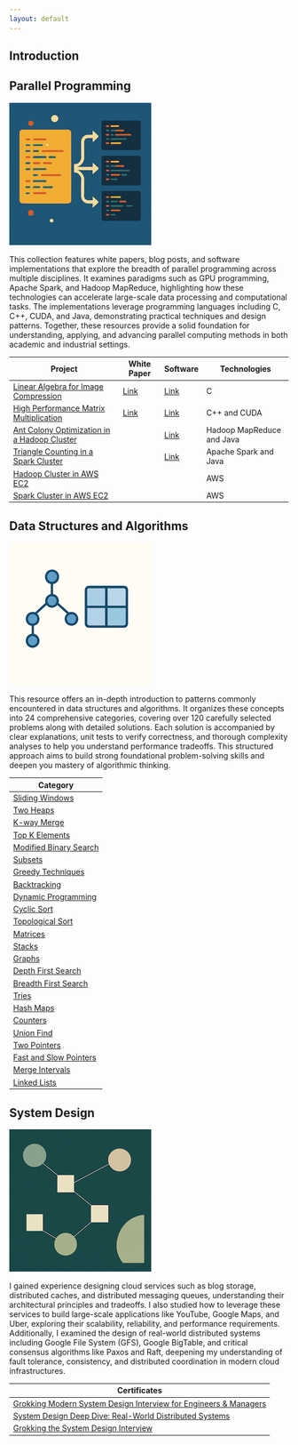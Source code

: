 ```yaml
---
layout: default
---
```


## Introduction

## Parallel Programming

![Parallel Programming](./media/parallel_programming.png)

<a href="https://medium.com/parallel-programming" target="_blank">
  <i class="fab fa-medium fa-2x"></i>
</a>

This collection features white papers, blog posts, and software implementations that explore the breadth of parallel programming across multiple disciplines. It examines paradigms such as GPU programming, Apache Spark, and Hadoop MapReduce, highlighting how these technologies can accelerate large-scale data processing and computational tasks. The implementations leverage programming languages including C, C++, CUDA, and Java, demonstrating practical techniques and design patterns. Together, these resources provide a solid foundation for understanding, applying, and advancing parallel computing methods in both academic and industrial settings.

| Project | White Paper | Software | Technologies
|---|---|---|---|
| [Linear Algebra for Image Compression](https://medium.com/parallel-programming/linear-algebra-for-image-compression-2c0eebb8098c) | [Link](https://github.com/davisethan/eigenface/blob/main/Linear_Algebra_for_Image_Compression.pdf) | [Link](https://github.com/davisethan/eigenface/tree/main) | C |
| [High Performance Matrix Multiplication](https://medium.com/parallel-programming/high-performance-matrix-multiplication-402031cfc162) | [Link](https://github.com/davisethan/gemm/blob/main/High_Performance_Matrix_Multiplication.pdf) | [Link](https://github.com/davisethan/gemm/tree/main) | C++ and CUDA |
| [Ant Colony Optimization in a Hadoop Cluster](https://medium.com/parallel-programming/ant-colony-optimization-aco-in-a-hadoop-cluster-0b37e89098f3) | | [Link](https://github.com/davisethan/parallel_programming/tree/main/Hadoop/AntColonyOptimization) | Hadoop MapReduce and Java |
| [Triangle Counting in a Spark Cluster](https://medium.com/parallel-programming/triangle-counting-in-a-spark-cluster-ed10b006093f) | | [Link](https://github.com/davisethan/parallel_programming/tree/main/Spark/TriangleCounting) | Apache Spark and Java |
| [Hadoop Cluster in AWS EC2](https://medium.com/parallel-programming/hadoop-cluster-in-aws-ec2-ac982d91b1f6) | | | AWS |
| [Spark Cluster in AWS EC2](https://medium.com/parallel-programming/spark-cluster-in-aws-ec2-8cd3e0992d99) | | | AWS |

## Data Structures and Algorithms

![Data Structures and Algorithms](./media/dsa.png)

<a href="https://medium.com/data-structures-and-algorithms-dsa" target="_blank">
  <i class="fab fa-medium fa-2x"></i>
</a>

This resource offers an in-depth introduction to patterns commonly encountered in data structures and algorithms. It organizes these concepts into 24 comprehensive categories, covering over 120 carefully selected problems along with detailed solutions. Each solution is accompanied by clear explanations, unit tests to verify correctness, and thorough complexity analyses to help you understand performance tradeoffs. This structured approach aims to build strong foundational problem-solving skills and deepen you mastery of algorithmic thinking.

| Category
|---
| [Sliding Windows](https://medium.com/data-structures-and-algorithms-dsa/sliding-windows-23727d654d8a)
| [Two Heaps](https://medium.com/data-structures-and-algorithms-dsa/two-heaps-1cafc6d0ef39)
| [K-way Merge](https://medium.com/data-structures-and-algorithms-dsa/k-way-merge-10fcb84661f5)
| [Top K Elements](https://medium.com/data-structures-and-algorithms-dsa/top-k-elements-e4e6643eb7d2)
| [Modified Binary Search](https://medium.com/data-structures-and-algorithms-dsa/modified-binary-search-c5cc1c71a5c5)
| [Subsets](https://medium.com/data-structures-and-algorithms-dsa/subsets-415a98cbb7bc)
| [Greedy Techniques](https://medium.com/data-structures-and-algorithms-dsa/greedy-techniques-1191967c51c0)
| [Backtracking](https://medium.com/data-structures-and-algorithms-dsa/backtracking-eff87a3b5d00)
| [Dynamic Programming](https://medium.com/data-structures-and-algorithms-dsa/dynamic-programming-4744e5653ca8)
| [Cyclic Sort](https://medium.com/data-structures-and-algorithms-dsa/cyclic-sort-d8d37284bdc0)
| [Topological Sort](https://medium.com/data-structures-and-algorithms-dsa/topological-sort-3b6bbaf83397)
| [Matrices](https://medium.com/data-structures-and-algorithms-dsa/matrices-5f8d54af9416)
| [Stacks](https://medium.com/data-structures-and-algorithms-dsa/stacks-6f36eaa4191a)
| [Graphs](https://medium.com/data-structures-and-algorithms-dsa/graphs-a952a51c5861)
| [Depth First Search](https://medium.com/data-structures-and-algorithms-dsa/depth-first-search-7a46feb6ffdf)
| [Breadth First Search](https://medium.com/data-structures-and-algorithms-dsa/breadth-first-search-e33939b988e9)
| [Tries](https://medium.com/data-structures-and-algorithms-dsa/tries-b0e48a6f307b)
| [Hash Maps](https://medium.com/data-structures-and-algorithms-dsa/hash-maps-ad87a06d14c6)
| [Counters](https://medium.com/data-structures-and-algorithms-dsa/counters-a2fcd3da83b2)
| [Union Find](https://medium.com/data-structures-and-algorithms-dsa/union-find-98e2df0877a3)
| [Two Pointers](https://medium.com/data-structures-and-algorithms-dsa/two-pointers-0f8561d167fd)
| [Fast and Slow Pointers](https://medium.com/data-structures-and-algorithms-dsa/fast-and-slow-pointers-7efd27bd375f)
| [Merge Intervals](https://medium.com/data-structures-and-algorithms-dsa/merge-intervals-32d3bf785e6b)
| [Linked Lists](https://medium.com/data-structures-and-algorithms-dsa/linked-lists-0ef5dc363fde)

## System Design

![System Design](./media/system_design.png)

I gained experience designing cloud services such as blog storage, distributed caches, and distributed messaging queues, understanding their architectural principles and tradeoffs. I also studied how to leverage these services to build large-scale applications like YouTube, Google Maps, and Uber, exploring their scalability, reliability, and performance requirements. Additionally, I examined the design of real-world distributed systems including Google File System (GFS), Google BigTable, and critical consensus algorithms like Paxos and Raft, deepening my understanding of fault tolerance, consistency, and distributed coordination in modern cloud infrastructures.

| Certificates |
|---
| [Grokking Modern System Design Interview for Engineers & Managers](https://www.educative.io/verify-certificate/j2l3BzfGxmqPLvK7rFj0XPoOxzm7hA)
| [System Design Deep Dive: Real-World Distributed Systems](https://www.educative.io/verify-certificate/1j8yMXCLZZP9EAxJncyv2BjoOn9Xsp)
| [Grokking the System Design Interview](https://www.educative.io/verify-certificate/ovykgD5jjxrh8vK8og5ZWBSW4QZYj7BX6Tq)
